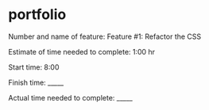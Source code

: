 # portfolio
Number and name of feature: Feature #1: Refactor the CSS

Estimate of time needed to complete: 1:00 hr

Start time: 8:00

Finish time: _____

Actual time needed to complete: _____